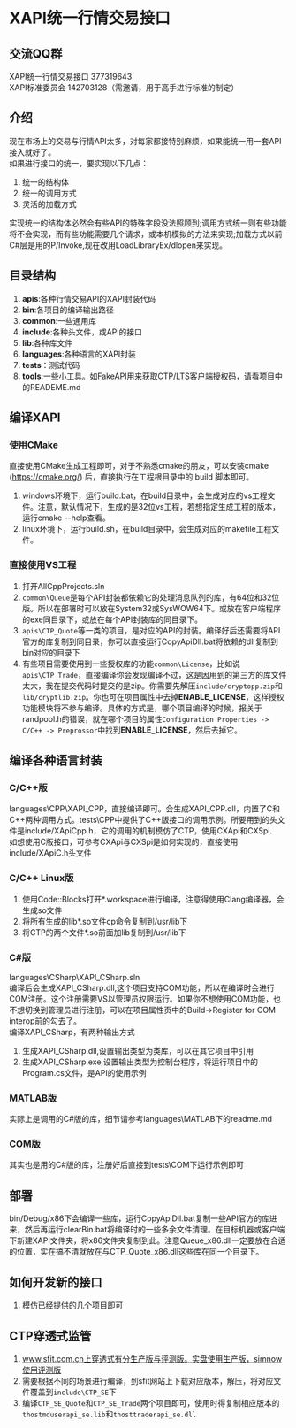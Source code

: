 # XAPI统一行情交易接口

## 交流QQ群
XAPI统一行情交易接口 377319643  
XAPI标准委员会 142703128（需邀请，用于高手进行标准的制定）

## 介绍
现在市场上的交易与行情API太多，对每家都接特别麻烦，如果能统一用一套API接入就好了。  
如果进行接口的统一，要实现以下几点：

1. 统一的结构体
2. 统一的调用方式
3. 灵活的加载方式

实现统一的结构体必然会有些API的特殊字段没法照顾到;调用方式统一则有些功能将不会实现，而有些功能需要几个请求，或本机模拟的方法来实现;加载方式以前C#层是用的P/Invoke,现在改用LoadLibraryEx/dlopen来实现。

## 目录结构
1. **apis**:各种行情交易API的XAPI封装代码
2. **bin**:各项目的编译输出路径
3. **common**:一些通用库
4. **include**:各种头文件，或API的接口
5. **lib**:各种库文件
6. **languages**:各种语言的XAPI封装
7. **tests**：测试代码
8. **tools**:一些小工具。如FakeAPI用来获取CTP/LTS客户端授权码，请看项目中的READEME.md

## 编译XAPI

### 使用CMake
直接使用CMake生成工程即可，对于不熟悉cmake的朋友，可以安装cmake (https://cmake.org/) 后，直接执行在工程根目录中的 build 脚本即可。
1. windows环境下，运行build.bat，在build目录中，会生成对应的vs工程文件。注意，默认情况下，生成的是32位vs工程，若想指定生成工程的版本，运行cmake --help查看。
1. linux环境下，运行build.sh，在build目录中，会生成对应的makefile工程文件。

### 直接使用VS工程
1. 打开AllCppProjects.sln
2. `common\Queue`是每个API封装都依赖它的处理消息队列的库，有64位和32位版。所以在部署时可以放在System32或SysWOW64下。或放在客户端程序的exe同目录下，或放在每个API封装库的同目录下。
3. `apis\CTP_Quote`等一类的项目，是对应的API的封装。编译好后还需要将API官方的库复制到同目录，你可以直接运行CopyApiDll.bat将依赖的dll复制到bin对应的目录下
4. 有些项目需要使用到一些授权库的功能`common\License`，比如说`apis\CTP_Trade`，直接编译你会发现编译不过，这是因用到的第三方的库文件太大，我在提交代码时提交的是zip。你需要先解压`include/cryptopp.zip`和`lib/cryptlib.zip`。你也可在项目属性中去掉**ENABLE\_LICENSE**，这样授权功能模块将不参与编译。具体的方式是，哪个项目编译的时候，报关于randpool.h的错误，就在哪个项目的属性`Configuration Properties -> C/C++ -> Preprossor`中找到**ENABLE\_LICENSE**，然后去掉它。

## 编译各种语言封装
### C/C++版
languages\CPP\XAPI\_CPP，直接编译即可。会生成XAPI_CPP.dll，内置了C和C++两种调用方式。tests\CPP中提供了C++版接口的调用示例。所要用到的头文件是include/XApiCpp.h，它的调用的机制模仿了CTP，使用CXApi和CXSpi.  
如想使用C版接口，可参考CXApi与CXSpi是如何实现的，直接使用include/XApiC.h头文件

### C/C++ Linux版
1. 使用Code::Blocks打开*.workspace进行编译，注意得使用Clang编译器，会生成so文件
2. 将所有生成的lib*.so文件cp命令复制到/usr/lib下
3. 将CTP的两个文件\*.so前面加lib复制到/usr/lib下

### C#版
languages\CSharp\XAPI\_CSharp.sln  
编译后会生成XAPI\_CSharp.dll,这个项目支持COM功能，所以在编译时会进行COM注册。这个注册需要VS以管理员权限运行。如果你不想使用COM功能，也不想切换到管理员进行注册，可以在项目属性页中的Build->Register for COM interop前的勾去了。  
编译XAPI_CSharp，有两种输出方式

1. 生成XAPI_CSharp.dll,设置输出类型为类库，可以在其它项目中引用
2. 生成XAPI_CSharp.exe,设置输出类型为控制台程序，将运行项目中的Program.cs文件，是API的使用示例

### MATLAB版
实际上是调用的C#版的库，细节请参考languages\MATLAB下的readme.md

### COM版
其实也是用的C#版的库，注册好后直接到tests\COM下运行示例即可

## 部署
bin/Debug/x86下会编译一些库，运行CopyApiDll.bat复制一些API官方的库进来，然后再运行clearBin.bat将编译时的一些多余文件清理。在目标机器或客户端下新建XAPI文件夹，将x86文件夹复制到此。注意Queue\_x86.dll一定要放在合适的位置，实在搞不清就放在与CTP\_Quote\_x86.dll这些库在同一个目录下。

## 如何开发新的接口
1. 模仿已经提供的几个项目即可

## CTP穿透式监管
1. www.sfit.com.cn上穿透式有分生产版与评测版。实盘使用生产版，simnow使用评测版
2. 需要根据不同的场景进行编译，到sfit网站上下载对应版本，解压，将对应文件覆盖到`include\CTP_SE`下
3. 编译`CTP_SE_Quote`和`CTP_SE_Trade`两个项目即可，使用时得复制相应版本的`thostmduserapi_se.lib`和`thosttraderapi_se.dll`
